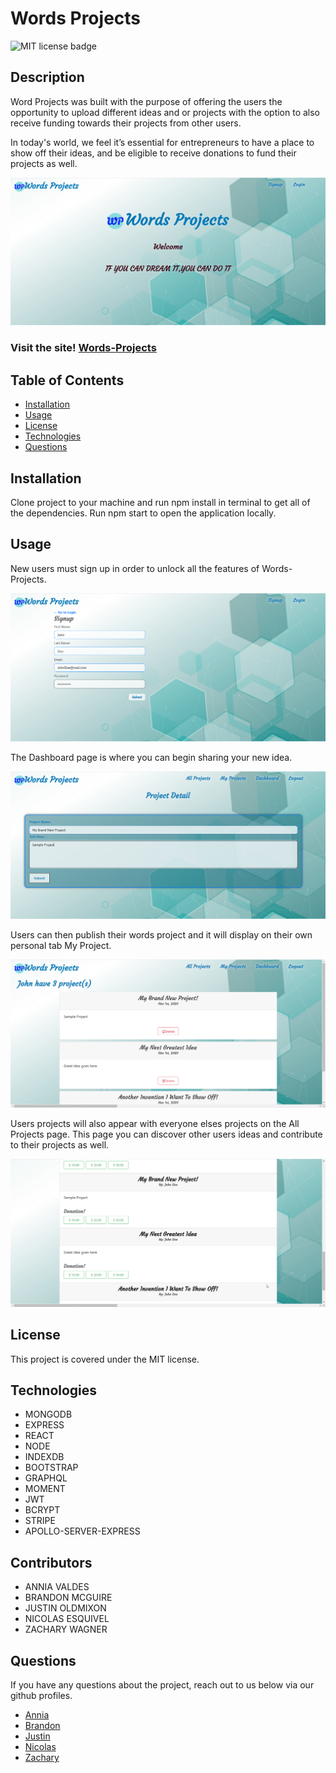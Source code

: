 # Words Projects
![MIT license badge](https://img.shields.io/badge/license-MIT-green)

## Description

Word Projects was built with the purpose of offering the users the opportunity to upload different ideas and or projects with the option to also receive funding towards their projects from other users.

In today's world, we feel it’s essential for entrepreneurs to have a place to show off their ideas, and be eligible to receive donations to fund their projects as well.


![Home Page](./assets/screenshots/homepage.png)

### Visit the site! [Words-Projects](https://wordsprojects.herokuapp.com/)

## Table of Contents
  * [Installation](#installation)
  * [Usage](#usage)
  * [License](#license)
  * [Technologies](#technologies)
  * [Questions](#questions)

## Installation
  Clone project to your machine and run npm install in terminal to get all of the dependencies. Run npm start to open the application locally.

## Usage
  New users must sign up in order to unlock all the features of Words-Projects.

  ![Signup Page](./assets/screenshots/signup.png)

  The Dashboard page is where you can begin sharing your new idea.

  ![Dashboard Page](./assets/screenshots/dashboard.png)

  Users can then publish their words project and it will display on their own personal tab My Project. 

  ![My Projects Page](./assets/screenshots/myproject.png)

  Users projects will also appear with everyone elses projects on the All Projects page. This page you can discover other users ideas and contribute to their projects as well. 

  ![All Projects Page](./assets/screenshots/allproject.png)

## License 
  This project is covered under the MIT license.

## Technologies

- MONGODB
- EXPRESS
- REACT
- NODE
- INDEXDB
- BOOTSTRAP
- GRAPHQL
- MOMENT
- JWT
- BCRYPT
- STRIPE
- APOLLO-SERVER-EXPRESS

## Contributors
- ANNIA VALDES
- BRANDON MCGUIRE
- JUSTIN OLDMIXON
- NICOLAS ESQUIVEL
- ZACHARY WAGNER

## Questions
  If you have any questions about the project, reach out to us below via our github profiles. 

  - [Annia](https://github.com/anniavd) 
  - [Brandon](https://github.com/brandonmcguire1992)
  - [Justin](https://github.com/jeoldmixon)
  - [Nicolas](https://github.com/NIKO09ES)
  - [Zachary](https://github.com/ZachWagner1)
